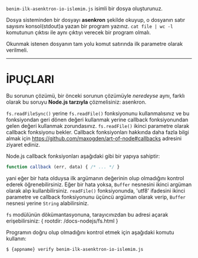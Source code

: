`benim-ilk-asenktron-io-islemim.js` isimli bir dosya oluşturunuz.

Dosya sisteminden bir dosyayı **asenkron** şekilde okuyup, o dosyanın satır sayısını konsol(stdout)a yazan bir program yazınız. `cat file | wc -l` komutunun çıktısı ile aynı çıktıyı verecek bir program olmalı.

Okunmak istenen dosyanın tam yolu komut satırında ilk parametre olarak verilmeli.

----------------------------------------------------------------------
# İPUÇLARI

Bu sorunun çözümü, bir önceki sorunun çözümüyle *neredeyse* aynı, farklı olarak bu soruyu **Node.js tarzıyla** çözmelisiniz: asenkron.

`fs.readFileSync()` yerine `fs.readFile()` fonksiyonunu kullanmalısınız ve bu fonksiyondan geri dönen değeri kullanmak yerine callback fonksiyonundan gelen değeri kullanmak zorundasınız. `fs.readFile()` ikinci parametre olarak callback fonksiyonu bekler. Callback fonksiyonları hakkında daha fazla bilgi almak için https://github.com/maxogden/art-of-node#callbacks adresini ziyaret ediniz.

Node.js callback fonksiyonları aşağıdaki gibi bir yapıya sahiptir:

```js
function callback (err, data) { /* ... */ }
```

yani eğer bir hata olduysa ilk argümanın değerinin olup olmadığını kontrol ederek öğrenebilirsiniz. Eğer bir hata yoksa, `Buffer` nesnesini ikinci argüman olarak alıp kullanbilirsiniz. `readFile()` fonksiyonunda, 'utf8' ifadesini ikinci parametre ve callback fonksiyonunu üçüncü argüman olarak verip, `Buffer` nesnesi yerine `String` alabilirsiniz.

`fs` modülünün dökümantasyonuna, tarayıcınızdan bu adresi açarak erişebilirsiniz:
  { rootdir: /docs-nodejs/fs.html }

Programın doğru olup olmadığını kontrol etmek için aşağıdaki komutu kullanın:

```sh
$ {appname} verify benim-ilk-asenktron-io-islemim.js
```
